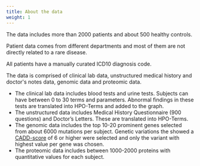```yaml
---
title: About the data
weight: 1
---
```

The data includes more than 2000 patients and about 500 healthy controls.​

Patient data comes from different departments and most of them are not directly related to a rare disease. ​

All patients have a manually curated ICD10 diagnosis code.​

The data is comprised of clinical lab data, unstructured medical history and doctor's notes data, genomic data and proteomic data.​

- The clinical lab data includes blood tests and urine tests. Subjects can have between 0 to 30 terms and parameters. Abnormal findings in these tests are translated into HPO-Terms and added to the graph.​
- The unstructured data includes Medical History Questionnaire (900 questions) and Doctor’s Letters. These are translated into HPO-Terms.​
- The genomic data includes the top 10-20 prominent genes selected from about 6000 mutations per subject. Genetic variations the showed a <a href="../useful-background-knowledge/cadd" class="link-underline-primary">CADD-score</a> of 6 or higher were selected and only the variant with highest value per gene was chosen.​
- The proteomic data includes between 1000-2000 proteins with quantitative values for each subject.​

​